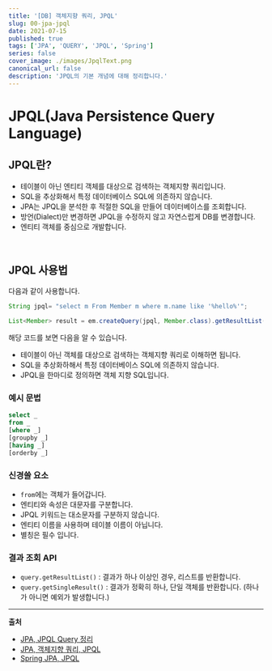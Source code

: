 ```yaml
---
title: '[DB] 객체지향 쿼리, JPQL'
slug: 00-jpa-jpql
date: 2021-07-15
published: true
tags: ['JPA', 'QUERY', 'JPQL', 'Spring']
series: false
cover_image: ./images/JpqlText.png
canonical_url: false
description: 'JPQL의 기본 개념에 대해 정리합니다.'
---
```


# JPQL(Java Persistence Query Language)

## JPQL란?

- 테이블이 아닌 엔티티 객체를 대상으로 검색하는 객체지향 쿼리입니다.
- SQL을 추상화해서 특정 데이터베이스 SQL에 의존하지 않습니다.
- JPA는 JPQL을 분석한 후 적절한 SQL을 만들어 데이터베이스를 조회합니다.
- 방언(Dialect)만 변경하면 JPQL을 수정하지 않고 자연스럽게 DB를 변경합니다.
- 엔티티 객체를 중심으로 개발합니다.

<br/>

## JPQL 사용법

다음과 같이 사용합니다.

```java
String jpql= "select m From Member m where m.name like '%hello%'";

List<Member> result = em.createQuery(jpql, Member.class).getResultList();
```

해당 코드를 보면 다음을 알 수 있습니다.

- 테이블이 아닌 객체를 대상으로 검색하는 객체지향 쿼리로 이해하면 됩니다.
- SQL을 추상화하해서 특정 데이터베이스 SQL에 의존하지 않습니다.
- JPQL을 한마디로 정의하면 객체 지향 SQL입니다.

### 예시 문법

```sql
select _
from _
[where _]
[groupby _]
[having _]
[orderby _]
```

### 신경쓸 요소

- `from`에는 객체가 들어갑니다.
- 엔티티와 속성은 대문자를 구분합니다.
- JPQL 키워드는 대소문자를 구분하지 않습니다.
- 엔티티 이름을 사용하며 테이블 이름이 아닙니다.
- 별칭은 필수 입니다.

### 결과 조회 API

- `query.getResultList()` : 결과가 하나 이상인 경우, 리스트를 반환합니다.
- `query.getSingleResult()` : 결과가 정확히 하나, 단일 객체를 반환합니다. (하나가 아니면 예외가 발생합니다.)

---

**출처**

- [JPA, JPQL Query 정리](https://data-make.tistory.com/614)
- [JPA, 객체지향 쿼리, JPQL](https://ict-nroo.tistory.com/116)
- [Spring JPA, JPQL](https://victorydntmd.tistory.com/205)
